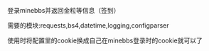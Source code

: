 登录minebbs并返回金粒等信息（签到）

需要的模块:requests,bs4,datetime,logging,configparser

使用时将配置里的cookie换成自己在minebbs登录时的cookie就可以了
